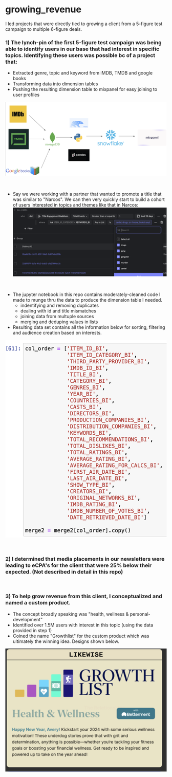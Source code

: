 # growing_revenue

I led projects that were directly tied to growing a client from a 5-figure test campaign to multiple 6-figure deals.

### 1) The lynch-pin of the first 5-figure test campaign was being able to identify users in our base that had interest in specific topics. Identifying these users was possible bc of a project that:
- Extracted genre, topic and keyword from iMDB, TMDB and google books
- Transforming data into dimension tables 
- Pushing the resulting dimension table to mixpanel for easy joining to user profiles

![My Image](title_enhancements.png)

&nbsp;

 - Say we were working with a partner that wanted to promote a title that was similar to "Narcos". We can then very quickly start to build a cohort of users interested in topics and themes like that in Narcos:
![My Image](theme_search.png)

&nbsp;

- The jupyter notebook in this repo contains moderately-cleaned code I made to munge thru the data to produce the dimension table I needed.
    - indentifying and removing duplicates
    - dealing with id and title mismatches
    - joining data from multuple sources
    - merging and deduping values in lists
- Resulting data set contains all the information below for sorting, filtering and audience creation based on interests.

![My Image](enhancements_columns.png)


&nbsp;

### 2) I determined that media placements in our newsletters were leading to eCPA's for the client that were 25% below their expected. (Not described in detail in this repo)

&nbsp;

### 3) To help grow revenue from this client, I conceptualized and named a custom product.
- The concept broadly speaking was "health, wellness & personal-development"
- Identified over 1.5M users with interest in this topic (using the data provided in step 1)
- Coined the name "Growthlist" for the custom product which was ultimately the winning idea. Designs shown below.

![My Image](growthlist.png)

